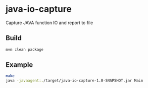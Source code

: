 # java-io-capture

Capture JAVA function IO and report to file

## Build

```sh
mvn clean package
```

## Example

```sh
make
java -javaagent:./target/java-io-capture-1.0-SNAPSHOT.jar Main
```
